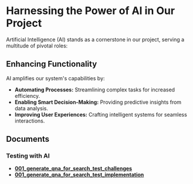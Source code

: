# Harnessing the Power of AI in Our Project

Artificial Intelligence (AI) stands as a cornerstone in our project, serving a multitude of pivotal roles:

## Enhancing Functionality
AI amplifies our system's capabilities by:
- **Automating Processes:** Streamlining complex tasks for increased efficiency.
- **Enabling Smart Decision-Making:** Providing predictive insights from data analysis.
- **Improving User Experiences:** Crafting intelligent systems for seamless interactions.

## Documents

### Testing with AI
- **[001_generate_qna_for_search_test_challenges](https://github.com/ai-cfia/ailab-db/issues/9)**
- **[001_generate_qna_for_search_test_implementation](https://github.com/ai-cfia/ailab-db/blob/issue%239-search-function-test-jt/bin/generate-qna.py)**
